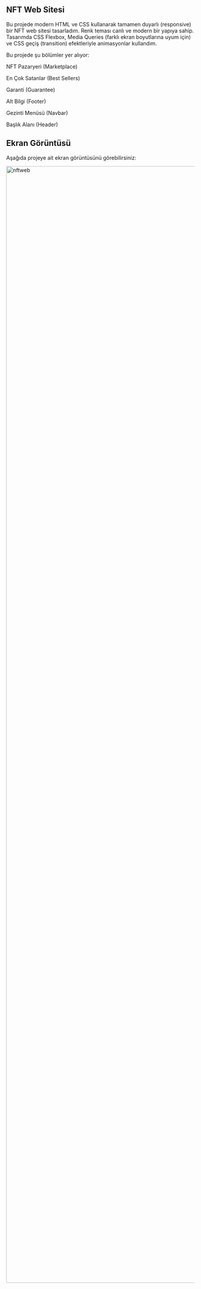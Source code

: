 ## NFT Web Sitesi

Bu projede modern HTML ve CSS kullanarak tamamen duyarlı (responsive) bir NFT web sitesi tasarladım. Renk teması canlı ve modern bir yapıya sahip.
Tasarımda CSS Flexbox, Media Queries (farklı ekran boyutlarına uyum için) ve CSS geçiş (transition) efektleriyle animasyonlar kullandım.

Bu projede şu bölümler yer alıyor:

NFT Pazaryeri (Marketplace)

En Çok Satanlar (Best Sellers)

Garanti (Guarantee)

Alt Bilgi (Footer)

Gezinti Menüsü (Navbar)

Başlık Alanı (Header)

## Ekran Görüntüsü

Aşağıda projeye ait ekran görüntüsünü görebilirsiniz:

<img width="1920" height="2987" alt="nftweb" src="https://github.com/user-attachments/assets/f1a174d0-c736-4353-86f5-ff9346a9c4cc" />

